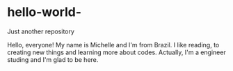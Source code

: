 # hello-world-
Just another repository

Hello, everyone! My name is Michelle and I'm from Brazil. I like reading, to creating new things and learning more about codes. Actually, I'm a engineer studing and I'm glad to be here.
